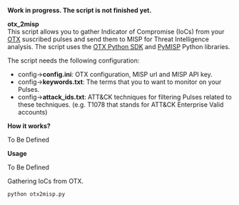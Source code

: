 
**Work in progress. The script is not finished yet.**

**otx_2misp**  
This script allows you to gather Indicator of Compromise (IoCs) from your [OTX](https://otx.alienvault.com/) suscribed pulses and send them to MISP
for Threat Intelligence analysis. The script uses the [OTX Python SDK](https://github.com/AlienVault-OTX/OTX-Python-SDK) and [PyMISP](https://github.com/MISP/PyMISP) 
Python libraries.

The script needs the following configuration:
* config->**config.ini**: OTX configuration, MISP url and MISP API key.
* config->**keywords.txt**: The terms that you to want to monitor on your Pulses.
* config->**attack_ids.txt**: ATT&CK techniques for filtering Pulses related to these techniques. (e.g. T1078 that stands for ATT&CK Enterprise Valid accounts)


**How it works?**

To Be Defined


   
**Usage**

To Be Defined

Gathering IoCs from OTX.
```bash 
python otx2misp.py